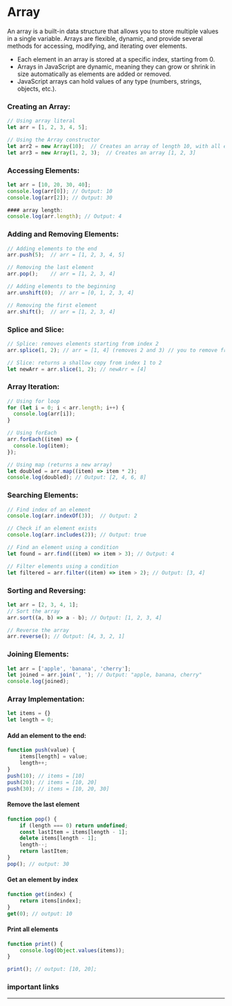 # Array

An array is a built-in data structure that allows you to store multiple values in a single variable. Arrays are flexible, dynamic, and provide several methods for accessing, modifying, and iterating over elements.
- Each element in an array is stored at a specific index, starting from 0.
- Arrays in JavaScript are dynamic, meaning they can grow or shrink in size automatically as elements are added or removed.
- JavaScript arrays can hold values of any type (numbers, strings, objects, etc.).


### Creating an Array:

```javascript
// Using array literal
let arr = [1, 2, 3, 4, 5];

// Using the Array constructor
let arr2 = new Array(10);  // Creates an array of length 10, with all elements being undefined
let arr3 = new Array(1, 2, 3);  // Creates an array [1, 2, 3]
```

### Accessing Elements:

```javascript
let arr = [10, 20, 30, 40];
console.log(arr[0]); // Output: 10
console.log(arr[2]); // Output: 30

#### array length:
console.log(arr.length); // Output: 4
```

### Adding and Removing Elements:

```javascript
// Adding elements to the end
arr.push(5);  // arr = [1, 2, 3, 4, 5]

// Removing the last element
arr.pop();    // arr = [1, 2, 3, 4]

// Adding elements to the beginning
arr.unshift(0);  // arr = [0, 1, 2, 3, 4]

// Removing the first element
arr.shift();  // arr = [1, 2, 3, 4]
```

### Splice and Slice:

```javascript
// Splice: removes elements starting from index 2
arr.splice(1, 2); // arr = [1, 4] (removes 2 and 3) // you to remove from 1 index, remove only 2 index

// Slice: returns a shallow copy from index 1 to 2
let newArr = arr.slice(1, 2); // newArr = [4]
```

### Array Iteration:

```javascript
// Using for loop
for (let i = 0; i < arr.length; i++) {
  console.log(arr[i]);
}

// Using forEach
arr.forEach((item) => {
  console.log(item);
});

// Using map (returns a new array)
let doubled = arr.map((item) => item * 2);
console.log(doubled); // Output: [2, 4, 6, 8] 
```

### Searching Elements:

```javascript
// Find index of an element
console.log(arr.indexOf(3));  // Output: 2

// Check if an element exists
console.log(arr.includes(2)); // Output: true

// Find an element using a condition
let found = arr.find((item) => item > 3); // Output: 4

// Filter elements using a condition
let filtered = arr.filter((item) => item > 2); // Output: [3, 4]
```

### Sorting and Reversing:

```javascript
let arr = [2, 3, 4, 1];
// Sort the array
arr.sort((a, b) => a - b); // Output: [1, 2, 3, 4]

// Reverse the array
arr.reverse(); // Output: [4, 3, 2, 1]
```

### Joining Elements:

```javascript
let arr = ['apple', 'banana', 'cherry'];
let joined = arr.join(', '); // Output: "apple, banana, cherry"
console.log(joined);
```

### Array Implementation:
```javascript
let items = {}
let length = 0;
```
#### Add an element to the end:
```javascript
function push(value) {
    items[length] = value;
    length++;
}
push(10); // items = [10]
push(20); // items = [10, 20]
push(30); // items = [10, 20, 30]
```
#### Remove the last element
```javascript
function pop() {
    if (length === 0) return undefined;
    const lastItem = items[length - 1];
    delete items[length - 1];
    length--;
    return lastItem;
}
pop(); // output: 30
```

#### Get an element by index
```javascript
function get(index) {
    return items[index];
}
get(0); // output: 10
```

#### Print all elements
```javascript
function print() {
    console.log(Object.values(items));
}

print(); // output: [10, 20];
```

### important links
-----





